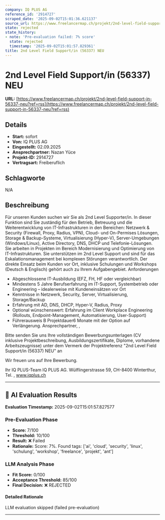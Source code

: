 ```yaml
---
company: IQ PLUS AG
reference_id: '2914727'
scraped_date: '2025-09-02T15:01:36.621137'
source_url: https://www.freelancermap.ch/projekt/2nd-level-field-support-in-56337-neu?ref=rss
state: rejected
state_history:
- note: 'Pre-evaluation failed: 7% score'
  state: rejected
  timestamp: '2025-09-02T15:01:57.829361'
title: 2nd Level Field Support/in (56337) NEU
---
```



# 2nd Level Field Support/in (56337) NEU
**URL:** [https://www.freelancermap.ch/projekt/2nd-level-field-support-in-56337-neu?ref=rss](https://www.freelancermap.ch/projekt/2nd-level-field-support-in-56337-neu?ref=rss)
## Details
- **Start:** sofort
- **Von:** IQ PLUS AG
- **Eingestellt:** 02.09.2025
- **Ansprechpartner:** Nazan Yüce
- **Projekt-ID:** 2914727
- **Vertragsart:** Freiberuflich

## Schlagworte
N/A

## Beschreibung
Für unseren Kunden suchen wir Sie als 2nd Level Supporter/in. In dieser Funktion sind Sie zuständig für den Betrieb, Betreuung und die Weiterentwicklung von IT-Infrastrukturen in den Bereichen: Netzwerk & Security (Firewall, Proxy, Radius, VPN), Cloud- und On-Permises Lösungen, Storage & Backup-Systeme, Virtualisierung (Hyper-V), Server-Umgebungen (Windows/Linux), Active Directory, DNS, DHCP und Telefonie-Lösungen. Sie arbeiten in Projekten im Bereich Modernisierung und Optimierung von IT-Infrastrukturen. Sie unterstützen im 2nd Level Support und sind für das Eskalationsmanagement bei komplexen Störungen verantwortlich. Der direkte Einsatz beim Kunden vor Ort, inklusive Schulungen und Workshops (Deutsch & Englisch) gehört auch zu Ihrem Aufgabengebiet.
Anforderungen

- Abgeschlossene IT-Ausbildung (EFZ, FH, HF oder vergleichbar)
- Mindestens 5 Jahre Berufserfahrung im IT-Support, Systembetrieb oder Engineering – idealerweise mit Kundeneinsätzen vor Ort
- Kenntnisse in Netzwerk, Security, Server, Virtualisierung, Storage/Backup
- Erfahrung mit AD, DNS, DHCP, Hyper-V, Radius, Proxy
- Optional wünschenswert: Erfahrung im Client Workplace Engineering (Rollouts, Endpoint-Management, Automatisierung, User-Support)
- Führerausweis B
Projektdauer6 Monate mit der Option auf Verlängerung. Ansprechpartner, ,

Bitte senden Sie uns Ihre vollständigen Bewerbungsunterlagen (CV inklusive Projektbeschreibung, Ausbildungszertifikate, Diplome, vorhandene Arbeitszeugnisse) unter dem Vermerk der Projektreferenz "2nd Level Field Support/in (56337) NEU" an

Wir freuen uns auf Ihre Bewerbung.

Ihr IQ PLUS-Team
IQ PLUS AG. Wülflingerstrasse 59, CH-8400 Winterthur, Tel. , www.iqplus.ch

---

## 🤖 AI Evaluation Results

**Evaluation Timestamp:** 2025-09-02T15:01:57.827577

### Pre-Evaluation Phase
- **Score:** 7/100
- **Threshold:** 10/100
- **Result:** ❌ Failed
- **Rationale:** Score: 7%. Found tags: ['ai', 'cloud', 'security', 'linux', 'schulung', 'workshop', 'freelance', 'projekt', 'ant']

### LLM Analysis Phase
- **Fit Score:** 0/100
- **Acceptance Threshold:** 85/100
- **Final Decision:** ❌ REJECTED

#### Detailed Rationale
LLM evaluation skipped (failed pre-evaluation)

---
